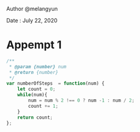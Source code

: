 Author @melangyun

Date : July 22, 2020

# Appempt 1

```javascript
/**
 * @param {number} num
 * @return {number}
 */
var numberOfSteps  = function(num) {
    let count = 0;
    while(num){
        num = num % 2 !== 0 ? num -1 : num / 2;
        count += 1;
    }
    return count;
};
```